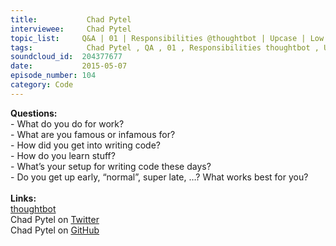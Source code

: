 ```yaml
--- 
title:           Chad Pytel 
interviewee:     Chad Pytel 
topic_list:     Q&A | 01 | Responsibilities @thoughtbot | Upcase | Low profile | Rails books | Small ponds | Starting out | First computer | BASIC programs | College & Theater | Comedy group | Learning by doing | Investment days | Coding setup | Running | Daily routines
tags:            Chad Pytel , QA , 01 , Responsibilities thoughtbot , Upcase , Low profile , Rails books , Small ponds , Starting out , First computer , BASIC programs , College  Theater , Comedy group , Learning by doing , Investment days , Coding setup , Running , Daily routines
soundcloud_id:  204377677
date:           2015-05-07
episode_number: 104
category: Code
---
```


<p class="show_notes_display"><b>Questions:</b><br>- What do you do for work?<br>- What are you famous or infamous for?<br>- How did you get into writing code?<br>- How do you learn stuff?<br>- What’s your setup for writing code these days?<br>- Do you get up early, “normal”, super late, …? What works best for you?<br><br><b>Links:<br></b><a rel="nofollow" target="_blank" href="https://thoughtbot.com/">thoughtbot</a><br>Chad Pytel on <a rel="nofollow" target="_blank" href="https://twitter.com/cpytel">Twitter</a><br>Chad Pytel on <a rel="nofollow" target="_blank" href="https://github.com/cpytel">GitHub</a><br><br></p>
